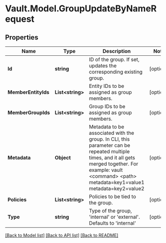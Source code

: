 # Vault.Model.GroupUpdateByNameRequest

## Properties

Name | Type | Description | Notes
------------ | ------------- | ------------- | -------------
**Id** | **string** | ID of the group. If set, updates the corresponding existing group. | [optional] 
**MemberEntityIds** | **List&lt;string&gt;** | Entity IDs to be assigned as group members. | [optional] 
**MemberGroupIds** | **List&lt;string&gt;** | Group IDs to be assigned as group members. | [optional] 
**Metadata** | **Object** | Metadata to be associated with the group. In CLI, this parameter can be repeated multiple times, and it all gets merged together. For example: vault &lt;command&gt; &lt;path&gt; metadata&#x3D;key1&#x3D;value1 metadata&#x3D;key2&#x3D;value2 | [optional] 
**Policies** | **List&lt;string&gt;** | Policies to be tied to the group. | [optional] 
**Type** | **string** | Type of the group, &#x27;internal&#x27; or &#x27;external&#x27;. Defaults to &#x27;internal&#x27; | [optional] 

[[Back to Model list]](../README.md#documentation-for-models) [[Back to API list]](../README.md#documentation-for-api-endpoints) [[Back to README]](../README.md)

